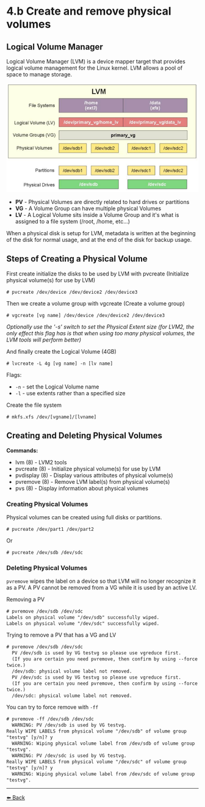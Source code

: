 # 4.b Create and remove physical volumes

## Logical Volume Manager

Logical Volume Manager (LVM) is a device mapper target that provides logical volume management for the Linux kernel. LVM allows a pool of space to manage storage.  

![](4b-create-and-remove-physical-volumes/image.png)

+ **PV** - Physical Volumes are directly related to hard drives or partitions
+ **VG** - A Volume Group can have multiple physical Volumes
+ **LV** - A Logical Volume sits inside a Volume Group and it's what is assigned to a file system (/root, /home, etc...)

When a physical disk is setup for LVM, metadata is written at the beginning of the disk for normal usage, and at the end of the disk for backup usage.  

## Steps of Creating a Physical Volume

First create initialize the disks to be used by LVM with pvcreate (Initialize physical volume(s) for use by LVM)

    # pvcreate /dev/device /dev/device2 /dev/device3

Then we create a volume group with vgcreate (Create a volume group)

    # vgcreate [vg name] /dev/device /dev/device2 /dev/device3

_Optionally use the '-s' switch to set the Physical Extent size (for LVM2, the only effect this flag has is that when using too many physical volumes, the LVM tools will perform better)_

And finally create the Logical Volume (4GB)

    # lvcreate -L 4g [vg name] -n [lv name]

Flags:
+ `-n`  - set the Logical Volume name
+ `-l` - use extents rather than a specified size

Create the file system

    # mkfs.xfs /dev/[vgname]/[lvname]


## Creating and Deleting Physical Volumes

**Commands:**
+ lvm (8)                  - LVM2 tools
+ pvcreate (8)         - Initialize physical volume(s) for use by LVM
+ pvdisplay (8)        - Display various attributes of physical volume(s)
+ pvremove (8)         - Remove LVM label(s) from physical volume(s)
+ pvs (8)                  - Display information about physical volumes

### Creating Physical Volumes

Physical volumes can be created using full disks or partitions.

    # pvcreate /dev/part1 /dev/part2

Or

    # pvcreate /dev/sdb /dev/sdc

### Deleting Physical Volumes

`pvremove` wipes the label on a device so that LVM will no longer recognize it as a PV. A PV cannot be removed from a VG while it is used by an active LV.

Removing a PV

    # pvremove /dev/sdb /dev/sdc
    Labels on physical volume "/dev/sdb" successfully wiped.
    Labels on physical volume "/dev/sdc" successfully wiped.

Trying to remove a PV that has a VG and LV

    # pvremove /dev/sdb /dev/sdc
      PV /dev/sdb is used by VG testvg so please use vgreduce first.
      (If you are certain you need pvremove, then confirm by using --force twice.)
      /dev/sdb: physical volume label not removed.
      PV /dev/sdc is used by VG testvg so please use vgreduce first.
      (If you are certain you need pvremove, then confirm by using --force twice.)
      /dev/sdc: physical volume label not removed.

You can try to force remove with `-ff`

    # pvremove -ff /dev/sdb /dev/sdc
      WARNING: PV /dev/sdb is used by VG testvg.
    Really WIPE LABELS from physical volume "/dev/sdb" of volume group "testvg" [y/n]? y
      WARNING: Wiping physical volume label from /dev/sdb of volume group "testvg".
      WARNING: PV /dev/sdc is used by VG testvg.
    Really WIPE LABELS from physical volume "/dev/sdc" of volume group "testvg" [y/n]? y
      WARNING: Wiping physical volume label from /dev/sdc of volume group "testvg".


---
[⬅️ Back](4-Configure-local-storage.md)
